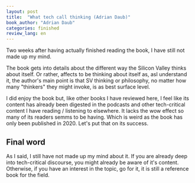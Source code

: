 ```yaml
---
layout: post
title:  "What tech call thinking (Adrian Daub)"
book_author: "Adrian Daub"
categories: finished
review_lang: en
---
```


Two weeks after having actually finished reading the book, I have still not made up my mind.

The book gets into details about the different way the Silicon Valley thinks about itself. Or rather, affects to be thinking about itself as, asI understand it, the author's main point is that SV thinking or philosophy, no matter how many "thinkers" they might invoke, is as best surface level.

I did enjoy the book but, like other books I have reviewed here, I feel like its content has already been digested in the podcasts and other tech-critical content I have reading / listening to elsewhere. It lacks the wow effect so many of its readers semms to be having. Which is weird as the book has only been published in 2020. Let's put that on its success.

## Final word

As I said, I still have not made up my mind about it. If you are already deep into tech-critical discourse, you might already be aware of it's content. Otherwise, if you have an interest in the topic, go for it, it is still a reference book for the field.